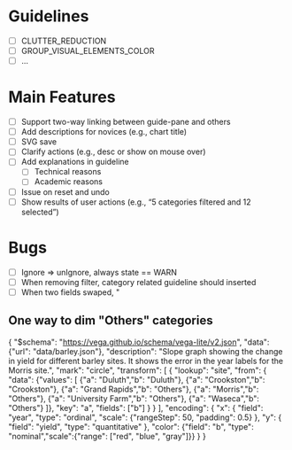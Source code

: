 # Guidelines
- [ ] CLUTTER_REDUCTION
- [ ] GROUP_VISUAL_ELEMENTS_COLOR
- [ ] ...

# Main Features
- [ ] Support two-way linking between guide-pane and others
- [ ] Add descriptions for novices (e.g., chart title)
- [ ] SVG save
- [ ] Clarify actions (e.g., desc or show on mouse over)
- [ ] Add explanations in guideline
  - [ ] Technical reasons
  - [ ] Academic reasons
- [ ] Issue on reset and undo
- [ ] Show results of user actions (e.g., “5 categories filtered and 12 selected”)

# Bugs
- [ ] Ignore => unIgnore, always state == WARN
- [ ] When removing filter, category related guideline should inserted
- [ ] When two fields swaped, "

## One way to dim "Others" categories
{
  "$schema": "https://vega.github.io/schema/vega-lite/v2.json",
  "data": {"url": "data/barley.json"},
  "description": "Slope graph showing the change in yield for different barley sites. It shows the error in the year labels for the Morris site.",
  "mark": "circle",
   "transform": [
    {
      "lookup": "site",
      "from": {
        "data": {"values": [
      {"a": "Duluth","b": "Duluth"}, {"a": "Crookston","b": "Crookston"},
      {"a": "Grand Rapids","b": "Others"}, {"a": "Morris","b": "Others"},
      {"a": "University Farm","b": "Others"}, {"a": "Waseca","b": "Others"}
    ]},
        "key": "a",
        "fields": ["b"]
      }
    }
  ],
  "encoding": {
    "x": {
      "field": "year",
      "type": "ordinal",
      "scale": {"rangeStep": 50, "padding": 0.5}
    },
    "y": {
      "field": "yield",
      "type": "quantitative"
    },
    "color": {"field": "b", "type": "nominal","scale":{"range": ["red", "blue", "gray"]}}
  }
}
